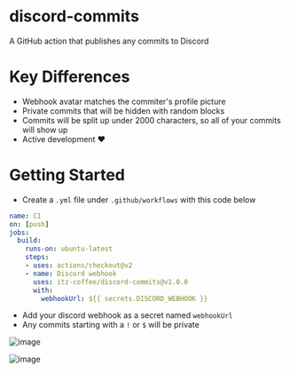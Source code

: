 # discord-commits
A GitHub action that publishes any commits to Discord

# Key Differences
- Webhook avatar matches the commiter's profile picture
- Private commits that will be hidden with random blocks
- Commits will be split up under 2000 characters, so all of your commits will show up
- Active development :heart:

# Getting Started
- Create a `.yml` file under `.github/workflows` with this code below
```yml
name: CI
on: [push]
jobs:
  build:
    runs-on: ubuntu-latest
    steps:
    - uses: actions/checkout@v2
    - name: Discord webhook
      uses: itz-coffee/discord-commits@v1.0.0
      with:
        webhookUrl: ${{ secrets.DISCORD_WEBHOOK }}
```
- Add your discord webhook as a secret named `webhookUrl`
- Any commits starting with a `!` or `$` will be private

![image](https://user-images.githubusercontent.com/36643731/224229138-4efc9094-be0e-4d4a-92b1-43959ed8d9b3.png)

![image](https://user-images.githubusercontent.com/36643731/158245611-90bf6651-eb23-4f7a-ab7e-3cc55b6047af.png)
